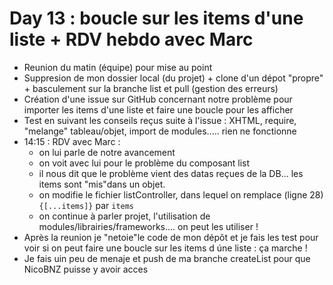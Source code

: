 # Day 13 : boucle sur les items d'une liste + RDV hebdo avec Marc

- Reunion du matin (équipe) pour mise au point
- Suppresion de mon dossier local (du projet) + clone d'un dépot "propre" + basculement sur la branche list et pull (gestion des erreurs)
- Création d'une issue sur GitHub concernant notre problème pour importer les items d'une liste et faire une boucle pour les afficher
- Test en suivant les conseils reçus suite à l'issue : XHTML, require, "melange" tableau/objet, import de modules..... rien ne fonctionne
- 14:15 : RDV avec Marc :
  - on lui parle de notre avancement
  - on voit avec lui pour le problème du composant list
  - il nous dit que le problème vient des datas reçues de la DB... les items sont "mis"dans un objet.
  - on modifie le fichier listController, dans lequel on remplace (ligne 28) `{[...items]}` par `items`
  - on continue à parler projet, l'utilisation de modules/librairies/frameworks.... on peut les utiliser !
- Après la reunion je "netoie"le code de mon dépôt et je fais les test pour voir si on peut faire une boucle sur les items d úne liste : ça marche !
- Je fais uin peu de menaje et push de ma branche createList pour que NicoBNZ puisse y avoir acces
